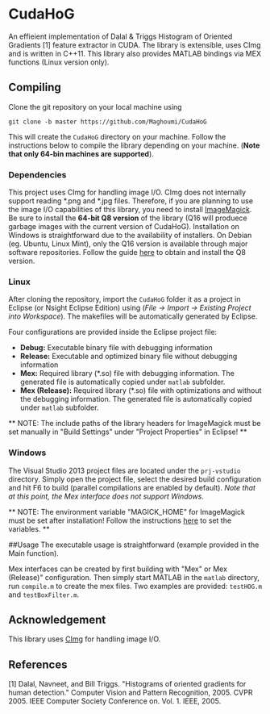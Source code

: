 CudaHoG
==========

An effieient implementation of Dalal & Triggs Histogram of Oriented Gradients [1] feature extractor in CUDA. The library is extensible, uses CImg and is written in C++11. This library also provides MATLAB bindings via MEX functions (Linux version only).

## Compiling
Clone the git repository on your local machine using  

`git clone -b master https://github.com/Maghoumi/CudaHoG`

This will create the `CudaHoG` directory on your machine. Follow the instructions below to compile the library depending on your machine. (**Note that only 64-bin machines are supported**).

### Dependencies
This project uses CImg for handling image I/O. CImg does not internally support reading *.png and *.jpg files. Therefore, if you are planning to use the image I/O capabilities of this library, you need to install [ImageMagick](http://www.imagemagick.org/). Be sure to install the **64-bit Q8 version** of the library (Q16 will produece garbage images with the current version of CudaHoG). Installation on Windows is straightforward due to the availability of installers. On Debian (eg. Ubuntu, Linux Mint), only the Q16 version is available through major software repositories. Follow the guide [here](https://answers.launchpad.net/ubuntu/+source/imagemagick/+question/168550) to obtain and install the Q8 version.

### Linux

After cloning the repository, import the `CudaHoG` folder it as a project in Eclipse (or Nsight Eclipse Edition) using (*File -> Import -> Existing Project into Workspace*). The makefiles will be automatically generated by Eclipse.

Four configurations are provided inside the Eclipse project file:  

 - **Debug:** Executable binary file with debugging information
 - **Release:** Executable and optimized binary file without debugging information  
 - **Mex:** Required library (*.so) file with debugging information. The generated file is automatically copied under `matlab` subfolder.  
 - **Mex (Release):** Required library (*.so) file with optimizations and without the debugging information. The generated file is automatically copied under `matlab` subfolder.

** NOTE: The include paths of the library headers for ImageMagick must be set manually in "Build Settings" under "Project Properties" in Eclipse! **

### Windows
The Visual Studio 2013 project files are located under the `prj-vstudio` directory. Simply open the project file, select the desired build configuration and hit F6 to build (parallel compilations are enabled by default). *Note that at this point, the Mex interface does not support Windows.*

** NOTE: The environment variable "MAGICK_HOME" for ImageMagick must be set after installation! Follow the instructions [here](http://www.imagemagick.org/script/advanced-windows-installation.php) to set the variables. **

##Usage
The executable usage is straightforward (example provided in the Main function). 

Mex interfaces can be created by first building with "Mex" or Mex (Release)" configuration. Then simply start MATLAB in the `matlab` directory, run `compile.m` to create the mex files. Two examples are provided: `testHOG.m` and `testBoxFilter.m`.

## Acknowledgement
This library uses [CImg](http://cimg.sourceforge.net/) for handling image I/O.

## References
[1] Dalal, Navneet, and Bill Triggs. "Histograms of oriented gradients for human detection." Computer Vision and Pattern Recognition, 2005. CVPR 2005. IEEE Computer Society Conference on. Vol. 1. IEEE, 2005.
